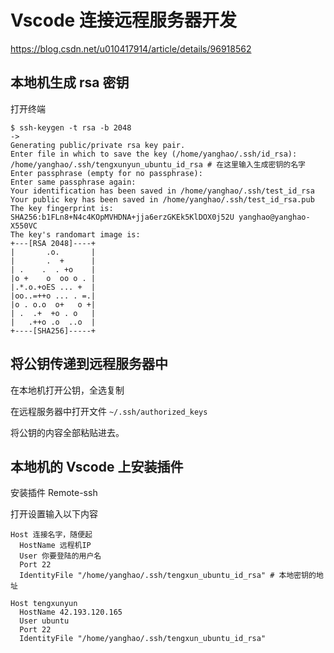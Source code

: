 # Vscode 连接远程服务器开发

https://blog.csdn.net/u010417914/article/details/96918562

## 本地机生成 rsa 密钥

打开终端

```shell
$ ssh-keygen -t rsa -b 2048
->
Generating public/private rsa key pair.
Enter file in which to save the key (/home/yanghao/.ssh/id_rsa): /home/yanghao/.ssh/tengxunyun_ubuntu_id_rsa # 在这里输入生成密钥的名字
Enter passphrase (empty for no passphrase): 
Enter same passphrase again: 
Your identification has been saved in /home/yanghao/.ssh/test_id_rsa
Your public key has been saved in /home/yanghao/.ssh/test_id_rsa.pub
The key fingerprint is:
SHA256:b1FLn8+N4c4KOpMVHDNA+jja6erzGKEk5KlDOX0j52U yanghao@yanghao-X550VC
The key's randomart image is:
+---[RSA 2048]----+
|       .o.       |
|       .  +      |
| .    .  . +o    |
|o +    o  oo o . |
|.*.o.+oES ... +  |
|oo..=++o ... . =.|
|o . o.o  o+   o +|
| .  .+  +o . o   |
|   .++o .o  ..o  |
+----[SHA256]-----+

```

## 将公钥传递到远程服务器中

在本地机打开公钥，全选复制

在远程服务器中打开文件 `~/.ssh/authorized_keys`

将公钥的内容全部粘贴进去。

## 本地机的 Vscode 上安装插件

安装插件 Remote-ssh

打开设置输入以下内容

```
Host 连接名字，随便起
  HostName 远程机IP
  User 你要登陆的用户名
  Port 22
  IdentityFile "/home/yanghao/.ssh/tengxun_ubuntu_id_rsa" # 本地密钥的地址
```

```
Host tengxunyun
  HostName 42.193.120.165
  User ubuntu
  Port 22
  IdentityFile "/home/yanghao/.ssh/tengxun_ubuntu_id_rsa"
```

